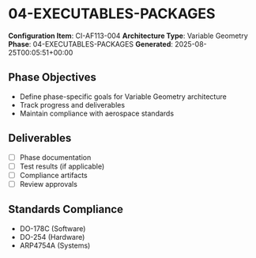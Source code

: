 # 04-EXECUTABLES-PACKAGES

**Configuration Item**: CI-AF113-004
**Architecture Type**: Variable Geometry
**Phase**: 04-EXECUTABLES-PACKAGES
**Generated**: 2025-08-25T00:05:51+00:00

## Phase Objectives
- Define phase-specific goals for Variable Geometry architecture
- Track progress and deliverables
- Maintain compliance with aerospace standards

## Deliverables
- [ ] Phase documentation
- [ ] Test results (if applicable)
- [ ] Compliance artifacts
- [ ] Review approvals

## Standards Compliance
- DO-178C (Software)
- DO-254 (Hardware)
- ARP4754A (Systems)
